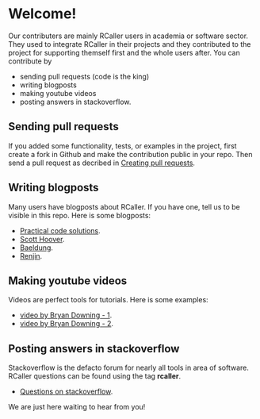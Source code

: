 # Welcome!

Our contributers are mainly RCaller users in academia or software sector. They used to integrate RCaller in their projects and they contributed to the project 
for supporting themself first and the whole users after. You can contribute by

- sending pull requests (code is the king)
- writing blogposts
- making youtube videos
- posting answers in stackoverflow.

## Sending pull requests
If you added some functionality, tests, or examples in the project, first create a fork in Github and make the contribution public in your repo. 
Then send a pull request as decribed in [Creating pull requests](https://docs.github.com/en/github/collaborating-with-issues-and-pull-requests/creating-a-pull-request).

## Writing blogposts
Many users have blogposts about RCaller. If you have one, tell us to be visible in this repo. Here is some blogposts:
- [Practical code solutions](http://stdioe.blogspot.com/search/label/rcaller).
- [Scott Hoover](https://scottdhoover.wordpress.com/2013/05/08/a-basic-rcaller-example/).
- [Baeldung](https://www.baeldung.com/java-r-integration).
- [Renjin](http://docs.renjin.org/en/latest/introduction.html).

## Making youtube videos
Videos are perfect tools for tutorials. Here is some examples:
- [video by Bryan Downing - 1](https://www.youtube.com/watch?v=hZDwuCV2fO8).
- [video by Bryan Downing - 2](https://www.youtube.com/watch?v=fHt0cq-6BvM).

## Posting answers in stackoverflow
Stackoverflow is the defacto forum for nearly all tools in area of software. RCaller questions can be found using the tag **rcaller**.
- [Questions on stackoverflow](https://stackoverflow.com/questions/tagged/rcaller).

We are just here waiting to hear from you!
